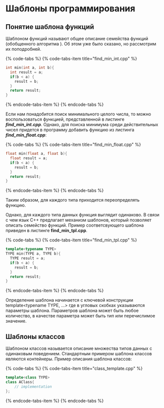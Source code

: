# Шаблоны программирования

## Понятие шаблона функций

Шаблоном функций называют общее описание семейства функций \(обобщенного алгоритма \). Об этом уже было сказано, но рассмотрим их поподробней.

{% code-tabs %}
{% code-tabs-item title="find\_min\_int.cpp" %}
```cpp
int min(int a, int b){
  int result = a;
  if(b < a) {
    result = b;
  }
  return result;
}
```
{% endcode-tabs-item %}
{% endcode-tabs %}

Если нам понадобится поиск минимального целого числа, то можно воспользоваться функцией, представленной в листинге _**find\_min\_int.cpp**_. Однако, для поиска минимума среди действительных чисел придется в программу добавить функцию из листинга _**find\_min\_float.cpp**_:

{% code-tabs %}
{% code-tabs-item title="find\_min\_float.cpp" %}
```cpp
float min(float a, float b){
  float result = a;
  if(b < a) {
    result = b;
  }
  return result;
}
```
{% endcode-tabs-item %}
{% endcode-tabs %}

Таким образом, для каждого типа приходится переопределять функцию.

Однако, для каждого типа данных функция выглядит одинаково. В связи с чем язык С++ предлагает механизм шаблонов, который позволяет описать семейство функций. Пример соответсвующего шаблона приведен в листинге **find\_min\_tpl.cpp**.

{% code-tabs %}
{% code-tabs-item title="find\_min\_tpl.cpp" %}
```cpp
template<typename TYPE>
TYPE min(TYPE a, TYPE b){
  TYPE result = a;
  if(b < a) {
    result = b;
  }
  return result;
}
```
{% endcode-tabs-item %}
{% endcode-tabs %}

Определение шаблона начинается с ключевой конструкции template&lt;typename TYPE, ...&gt; где в угловых скобках указываются параметры шаблона. Параметров шаблона может быть любое количество, в качестве параметра может быть тип или перечислимое значение.

## Шаблоны классов

Шаблоном классов называется описание множества типов данных с одинаковым поведением. Стандартным примером шаблона классов являются контейнеры. Пример описания шаблона классов:

{% code-tabs %}
{% code-tabs-item title="class\_template.cpp" %}
```cpp
template<class TYPE>
class AClass{
    // implementation
};
```
{% endcode-tabs-item %}
{% endcode-tabs %}

